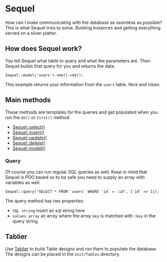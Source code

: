 # Sequel

How can I make communicating with the database as seamless as possible? This is what Sequel tries to solve. Building instances and getting everything served on a silver platter.

## How does Sequel work?

You tell Sequel what table to query and what the parameters are. Then Sequel builds that query for you and returns the data.

```
Sequel::model('users')->me()->do();
```

This example returns your information from the `users` table. Nice and clean.

## Main methods

These methods are templates for the queries and get populated when you run the `do()` or `first()` method.

- [Sequel::select()](Select.md) 
- [Sequel::insert()](Insert.md)
- [Sequel::update()](Update.md)
- [Sequel::delete()](Delete.md)
- [Sequel::model()](Model.md)

### Query

Of course you can run regular SQL queries as well. Keep in mind that Sequel is PDO based so to be safe you need to supply an array with variables as well.

```
Sequel::query("SELECT * FROM `users` WHERE `id` = :id", ['id' => 1]);
```

The query method has two properties:
- `SQL string` insert an sql string here
- `values array` an array where the array `key` is matched with `:key` in the query string. 

## Tablier

Use [Tablier](Tablier.md) to build Table designs and run them to populate the database. The designs can be placed in the `Init/Tables` directory.
